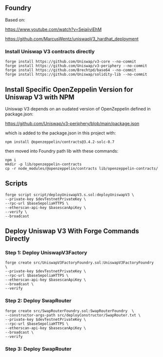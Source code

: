 ## Foundry

Based on:

https://www.youtube.com/watch?v=SeiaiiviEhM

https://github.com/MarcusWentz/uniswapV3_hardhat_deployment


### Install Uniswap V3 contracts directly

```shell
forge install https://github.com/Uniswap/v3-core --no-commit
forge install https://github.com/Uniswap/v3-periphery --no-commit
forge install https://github.com/Brechtpd/base64 --no-commit
forge install https://github.com/Uniswap/solidity-lib --no-commit
```

## Install Specific OpenZeppelin Version for Uniswap V3 with NPM

Uniswap V3 depends on an oudated version of OpenZeppelin defined in package.json:

https://github.com/Uniswap/v3-periphery/blob/main/package.json

which is added to the package.json in this project with:

```shell
npm install @openzeppelin/contracts@3.4.2-solc-0.7
```

then moved into Foundry path lib with these commands:

```shell
npm i
mkdir -p lib/openzeppelin-contracts
cp -r node_modules/@openzeppelin/contracts lib/openzeppelin-contracts/
```

## Scripts

```shell
forge script script/deployUniswapV3.s.sol:deployUniswapV3 \
--private-key $devTestnetPrivateKey \
--rpc-url $baseSepoliaHTTPS \
--etherscan-api-key $basescanApiKey \
--verify \
--broadcast
```

## Deploy Uniswap V3 With Forge Commands Directly 

### Step 1: Deploy UniswapV3Factory 

```shell
forge create src/UniswapV3FactoryFoundry.sol:UniswapV3FactoryFoundry  \
--private-key $devTestnetPrivateKey \
--rpc-url $baseSepoliaHTTPS \
--etherscan-api-key $basescanApiKey \
--broadcast \
--verify 
```

### Step 2: Deploy SwapRouter 

```shell
forge create src/SwapRouterFoundry.sol:SwapRouterFoundry  \
--constructor-args-path src/deployConstructor/SwapRouter.txt \
--private-key $devTestnetPrivateKey \
--rpc-url $baseSepoliaHTTPS \
--etherscan-api-key $basescanApiKey \
--broadcast \
--verify 
```

### Step 3: Deploy SwapRouter 


<!-- Note 1: Modify 

lib/v3-periphery/contracts/libraries/NFTDescriptor.sol

from library to contract to deploy. -->

<!-- Note 2: Contract

lib/v3-periphery/contracts/NonfungibleTokenPositionDescriptor.sol
 
depends on the archived solidity-lib library which is already setup. -->

